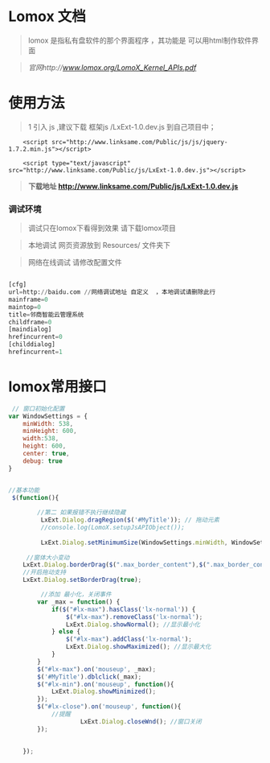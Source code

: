# Lomox 文档

> lomox 是指私有盘软件的那个界面程序 ，其功能是 可以用html制作软件界面

> *官网http://www.lomox.org/LomoX_Kernel_APIs.pdf* 


# 使用方法

> 1 引入 js ,建议下载 框架js /LxExt-1.0.dev.js 到自己项目中；

     	<script src="http://www.linksame.com/Public/js/js/jquery-1.7.2.min.js"></script>
    
        <script type="text/javascript" src="http://www.linksame.com/Public/js/LxExt-1.0.dev.js"></script> 

> **下载地址 http://www.linksame.com/Public/js/LxExt-1.0.dev.js**

### 调试环境 

> 调试只在lomox下看得到效果 请下载lomox项目

> 本地调试 网页资源放到 Resources/ 文件夹下

> 网络在线调试 请修改配置文件

```  python

[cfg]
url=http://baidu.com //网络调试地址 自定义  ，本地调试请删除此行
mainframe=0
maintop=0
title=邻商智能云管理系统
childframe=0
[maindialog]
hrefincurrent=0
[childdialog]
hrefincurrent=1

```

# lomox常用接口

``` javascript
 // 窗口初始化配置
var WindowSettings = {
	minWidth: 538,
	minHeight: 600,
	width:538,
	height: 600,
	center: true,
	debug: true
}


//基本功能
 $(function(){
	
	    //第二 如果报错不执行继续隐藏 			
	     LxExt.Dialog.dragRegion($('#MyTitle')); // 拖动元素 
	     //console.log(LomoX.setupJsAPIObject());
		     
		 LxExt.Dialog.setMinimumSize(WindowSettings.minWidth, WindowSettings.minHeight); //设置窗口大小
		 
	 //窗体大小变动
	LxExt.Dialog.borderDrag($(".max_border_content"),$(".max_border_content")); // 变动大小对象
	//开启拖动支持
	LxExt.Dialog.setBorderDrag(true);

		 //添加 最小化，关闭事件
		var _max = function() {
			if($("#lx-max").hasClass('lx-normal')) {
				$("#lx-max").removeClass('lx-normal');
				LxExt.Dialog.showNormal(); //显示最小化
			} else {
				$("#lx-max").addClass('lx-normal');
				LxExt.Dialog.showMaximized(); //显示最大化
			}
		}
		$("#lx-max").on('mouseup', _max);
		$('#MyTitle').dblclick(_max);
		$("#lx-min").on('mouseup', function(){
			LxExt.Dialog.showMinimized();
		});
		$("#lx-close").on('mouseup', function(){
			//提醒
					LxExt.Dialog.closeWnd(); //窗口关闭
		});
		 
	
	});  

``` 



